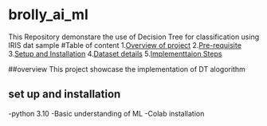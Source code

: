 # brolly_ai_ml
This Repository demonstare the use of Decision Tree for classification using IRIS dat sample
#Table of content
1.[Overview of project](#overview)
2.[Pre-requisite](#prerequisite)
3.[Setup and Installation](#setup_and_installation)
4.[Dataset details](#dataset_details)
5.[Implementtaion Steps](#implementation_steps)

##overview
This project showcase the implementation of DT alogorithm

## set up and installation
-python 3.10
-Basic understanding of ML 
-Colab installation
